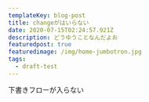 ```yaml
---
templateKey: blog-post
title: changeがはいらない
date: 2020-07-15T02:24:57.921Z
description: どうゆうことなんだよお
featuredpost: true
featuredimage: /img/home-jumbotron.jpg
tags:
  - draft-test
---
```

下書きフローが入らない